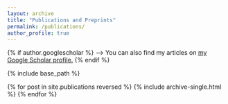 ```yaml
---
layout: archive
title: "Publications and Preprints"
permalink: /publications/
author_profile: true
---
```


{% if author.googlescholar %}
 -->  You can also find my articles on <u><a href="{{author.googlescholar}}">my Google Scholar profile</a>.</u>
{% endif %}

{% include base_path %}

{% for post in site.publications reversed %}
  {% include archive-single.html %}
{% endfor %}
